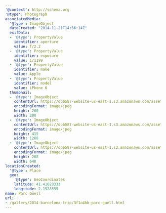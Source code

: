 ```yaml
---
'@context': http://schema.org
'@type': Photograph
associatedMedia:
  '@type': ImageObject
  dateCreated: "2014-11-21T14:56:14Z"
  exifData:
  - '@type': PropertyValue
    identifier: aperture
    value: f/2.2
  - '@type': PropertyValue
    identifier: exposure
    value: 1/1199
  - '@type': PropertyValue
    identifier: make
    value: Apple
  - '@type': PropertyValue
    identifier: model
    value: iPhone 6
  thumbnail:
  - '@type': ImageObject
    contentUrl: https://dpb587-website-us-east-1.s3.amazonaws.com/asset/gallery/2014-barcelona-trip/3f1a4bb-parc-guell~200x200.jpg
    encodingFormat: image/jpeg
    height: 200
    width: 200
  - '@type': ImageObject
    contentUrl: https://dpb587-website-us-east-1.s3.amazonaws.com/asset/gallery/2014-barcelona-trip/3f1a4bb-parc-guell~1280.jpg
    encodingFormat: image/jpeg
    height: 415
    width: 1280
  - '@type': ImageObject
    contentUrl: https://dpb587-website-us-east-1.s3.amazonaws.com/asset/gallery/2014-barcelona-trip/3f1a4bb-parc-guell~640w.jpg
    encodingFormat: image/jpeg
    height: 208
    width: 640
locationCreated:
  '@type': Place
  geo:
    '@type': GeoCoordinates
    latitude: 41.41628333
    longitude: 2.1528555
name: Parc Güell
url:
- /gallery/2014-barcelona-trip/3f1a4bb-parc-guell.html
---
```

